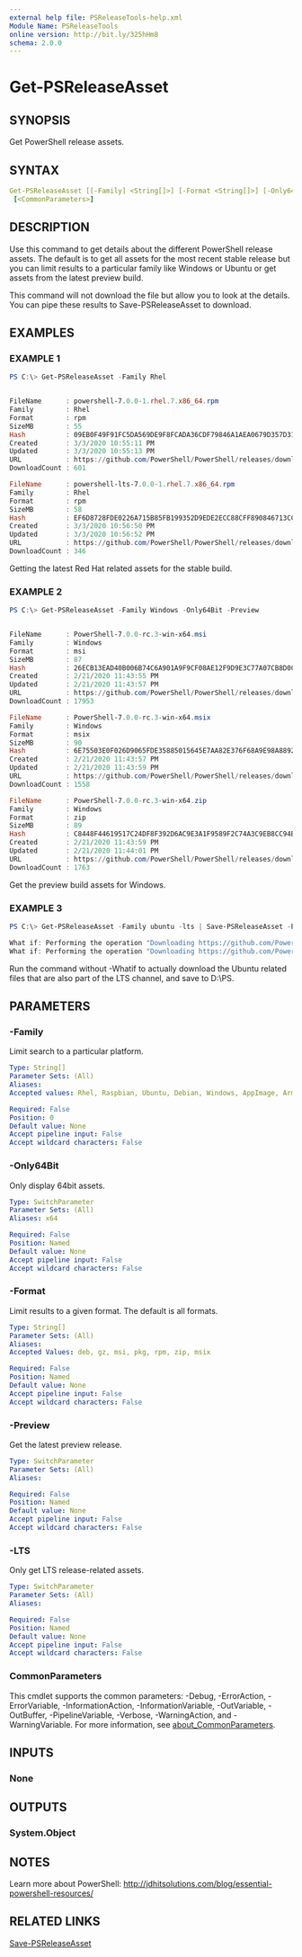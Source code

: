 ```yaml
---
external help file: PSReleaseTools-help.xml
Module Name: PSReleaseTools
online version: http://bit.ly/325hHm8
schema: 2.0.0
---
```


# Get-PSReleaseAsset

## SYNOPSIS

Get PowerShell release assets.

## SYNTAX

```yaml
Get-PSReleaseAsset [[-Family] <String[]>] [-Format <String[]>] [-Only64Bit] [-Preview] [-LTS]
 [<CommonParameters>]
```

## DESCRIPTION

Use this command to get details about the different PowerShell release assets. The default is to get all assets for the most recent stable release but you can limit results to a particular family like Windows or Ubuntu or get assets from the latest preview build.

This command will not download the file but allow you to look at the details. You can pipe these results to Save-PSReleaseAsset to download.

## EXAMPLES

### EXAMPLE 1

```powershell
PS C:\> Get-PSReleaseAsset -Family Rhel


FileName      : powershell-7.0.0-1.rhel.7.x86_64.rpm
Family        : Rhel
Format        : rpm
SizeMB        : 55
Hash          : 09EB0F49F91FC5DA569DE9F8FCADA36CDF79846A1AEA0679D357D316453B2838
Created       : 3/3/2020 10:55:11 PM
Updated       : 3/3/2020 10:55:13 PM
URL           : https://github.com/PowerShell/PowerShell/releases/download/v7.0.0/powershell-7.0.0-1.rhel.7.x86_64.rpm
DownloadCount : 601

FileName      : powershell-lts-7.0.0-1.rhel.7.x86_64.rpm
Family        : Rhel
Format        : rpm
SizeMB        : 58
Hash          : EF6D8728FDE0226A715B85FB199352D9EDE2ECC88CFF890846713CCA34099D82
Created       : 3/3/2020 10:56:50 PM
Updated       : 3/3/2020 10:56:52 PM
URL           : https://github.com/PowerShell/PowerShell/releases/download/v7.0.0/powershell-lts-7.0.0-1.rhel.7.x86_64.rpm
DownloadCount : 346
```

Getting the latest Red Hat related assets for the stable build.

### EXAMPLE 2

```powershell
PS C:\> Get-PSReleaseAsset -Family Windows -Only64Bit -Preview


FileName      : PowerShell-7.0.0-rc.3-win-x64.msi
Family        : Windows
Format        : msi
SizeMB        : 87
Hash          : 26ECB13EAD40B006B74C6A901A9F9CF08AE12F9D9E3C77A07CB8D0CFA8C7024C
Created       : 2/21/2020 11:43:55 PM
Updated       : 2/21/2020 11:43:57 PM
URL           : https://github.com/PowerShell/PowerShell/releases/download/v7.0.0-rc.3/PowerShell-7.0.0-rc.3-win-x64.msi
DownloadCount : 17953

FileName      : PowerShell-7.0.0-rc.3-win-x64.msix
Family        : Windows
Format        : msix
SizeMB        : 90
Hash          : 6E75503E0F026D9065FDE35885015645E7AA82E376F68A9E98A8892FC987D1E5
Created       : 2/21/2020 11:43:57 PM
Updated       : 2/21/2020 11:43:59 PM
URL           : https://github.com/PowerShell/PowerShell/releases/download/v7.0.0-rc.3/PowerShell-7.0.0-rc.3-win-x64.msix
DownloadCount : 1558

FileName      : PowerShell-7.0.0-rc.3-win-x64.zip
Family        : Windows
Format        : zip
SizeMB        : 89
Hash          : C8448F44619517C24DF8F392D6AC9E3A1F9589F2C74A3C9EB8CC94B902D78835
Created       : 2/21/2020 11:43:59 PM
Updated       : 2/21/2020 11:44:01 PM
URL           : https://github.com/PowerShell/PowerShell/releases/download/v7.0.0-rc.3/PowerShell-7.0.0-rc.3-win-x64.zip
DownloadCount : 1763
```

Get the preview build assets for Windows.

### EXAMPLE 3

```powershell
PS C:\> Get-PSReleaseAsset -Family ubuntu -lts | Save-PSReleaseAsset -Path D:\PS -whatif

What if: Performing the operation "Downloading https://github.com/PowerShell/PowerShell/releases/download/v7.0.0/powershell-lts_7.0.0-1.ubuntu.16.04_amd64.deb" on target "D:\PS\powershell-lts_7.0.0-1.ubuntu.16.04_amd64.deb".
What if: Performing the operation "Downloading https://github.com/PowerShell/PowerShell/releases/download/v7.0.0/powershell-lts_7.0.0-1.ubuntu.18.04_amd64.deb" on target "D:\PS\powershell-lts_7.0.0-1.ubuntu.18.04_amd64.deb".
```

Run the command without -Whatif to actually download the Ubuntu related files that are also part of the LTS channel, and save to D:\PS.

## PARAMETERS

### -Family

Limit search to a particular platform.

```yaml
Type: String[]
Parameter Sets: (All)
Aliases:
Accepted values: Rhel, Raspbian, Ubuntu, Debian, Windows, AppImage, Arm, MacOS, Alpine, FXDependent, CentOS, Linux

Required: False
Position: 0
Default value: None
Accept pipeline input: False
Accept wildcard characters: False
```

### -Only64Bit

Only display 64bit assets.

```yaml
Type: SwitchParameter
Parameter Sets: (All)
Aliases: x64

Required: False
Position: Named
Default value: None
Accept pipeline input: False
Accept wildcard characters: False
```

### -Format

Limit results to a given format. The default is all formats.

```yaml
Type: String[]
Parameter Sets: (All)
Aliases:
Accepted Values: deb, gz, msi, pkg, rpm, zip, msix

Required: False
Position: Named
Default value: None
Accept pipeline input: False
Accept wildcard characters: False
```

### -Preview

Get the latest preview release.

```yaml
Type: SwitchParameter
Parameter Sets: (All)
Aliases:

Required: False
Position: Named
Default value: None
Accept pipeline input: False
Accept wildcard characters: False
```

### -LTS

Only get LTS release-related assets.

```yaml
Type: SwitchParameter
Parameter Sets: (All)
Aliases:

Required: False
Position: Named
Default value: None
Accept pipeline input: False
Accept wildcard characters: False
```

### CommonParameters

This cmdlet supports the common parameters: -Debug, -ErrorAction, -ErrorVariable, -InformationAction, -InformationVariable, -OutVariable, -OutBuffer, -PipelineVariable, -Verbose, -WarningAction, and -WarningVariable. For more information, see [about_CommonParameters](http://go.microsoft.com/fwlink/?LinkID=113216).

## INPUTS

### None

## OUTPUTS

### System.Object

## NOTES

Learn more about PowerShell: http://jdhitsolutions.com/blog/essential-powershell-resources/

## RELATED LINKS

[Save-PSReleaseAsset](Save-PSReleaseAsset.md)
